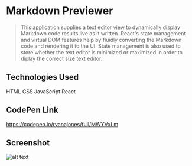 # Markdown Previewer

> This application supplies a text editor view to dynamically display Markdown code results live as it written. React's state management and virtual DOM features help by fluidly converting the Markdown code and rendering it to the UI. State management is also used to store whether the text editor is minimized or maximized in order to diplay the correct size text editor.

## Technologies Used

HTML CSS JavaScript React

## CodePen Link

https://codepen.io/ryanajones/full/MWYVxLm

## Screenshot

![alt text](https://i.imgur.com/oH0xiUY.png)
